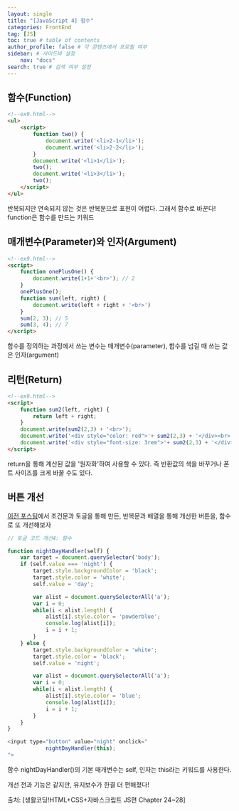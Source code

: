 ```yaml
---
layout: single
title: "[JavaScript 4] 함수"
categories: FrontEnd
tag: [JS]
toc: true # table of contents
author_profile: false # 각 콘텐츠에서 프로필 여부
sidebar: # 사이드바 설정
    nav: "docs"
search: true # 검색 여부 설정
---
```


<style>
    .r {
        color: red;
    }
</style>

## 함수(Function)

```html
<!--ex9.html-->
<ul>
    <script>
        function two() {
            document.write('<li>2-1</li>');
            document.write('<li>2-2</li>');
        }
        document.write('<li>1</li>');
        two();
        document.write('<li>3</li>');
        two();
    </script>
</ul>
```

반복되지만 연속되지 않는 것은 반복문으로 표현이 어렵다. 그래서 함수로 바꾼다! function은 함수를 만드는 키워드

## 매개변수(Parameter)와 인자(Argument)

```html
<!--ex9.html-->
<script>
    function onePlusOne() {
        document.write(1+1+'<br>'); // 2
    }
    onePlusOne();
    function sum(left, right) {
        document.write(left + right + '<br>')
    }
    sum(2, 3); // 5
    sum(3, 4); // 7
</script>
```

함수를 정의하는 과정에서 쓰는 변수는 매개변수(parameter), 함수를 넘길 때 쓰는 값은 인자(argument)

## 리턴(Return)

```html
<!--ex9.html-->
<script>
    function sum2(left, right) {
        return left + right;
    }
    document.write(sum2(2,3) + '<br>');
    document.write('<div style="color: red">'+ sum2(2,3) + '</div><br>');
    document.write('<div style="font-size: 3rem">'+ sum2(2,3) + '</div><br>');
</script>
```

return을 통해 계산된 값을 '원자화'하여 사용할 수 있다. 즉 반환값의 색을 바꾸거나 폰트 사이즈를 크게 바꿀 수도 있다.

## 버튼 개선

<a href="https://partial02.github.io/frontend/f76/">이전 포스팅</a>에서 조건문과 토글을 통해 만든, 반복문과 배열을 통해 개선한 버튼을, 함수로 또 개선해보자

```javascript
// 토글 코드 개선4: 함수

function nightDayHandler(self) {
    var target = document.querySelector('body');
    if (self.value === 'night') {
        target.style.backgroundColor = 'black';
        target.style.color = 'white';
        self.value = 'day';

        var alist = document.querySelectorAll('a');
        var i = 0;
        while(i < alist.length) {
            alist[i].style.color = 'powderblue';
            console.log(alist[i]);
            i = i + 1;
        }
    } else {
        target.style.backgroundColor = 'white';
        target.style.color = 'black';
        self.value = 'night';

        var alist = document.querySelectorAll('a');
        var i = 0;
        while(i < alist.length) {
            alist[i].style.color = 'blue';
            console.log(alist[i]);
            i = i + 1;
        }
    }
}

<input type="button" value="night" onclick="
            nightDayHandler(this);
">
```

함수 nightDayHandler()의 기본 매개변수는 self, 인자는 this라는 키워드를 사용한다.

개선 전과 기능은 같지만, 유지보수가 한결 더 편해졌다!


출처: [생활코딩!HTML+CSS+자바스크립트 JS편 Chapter 24~28]
